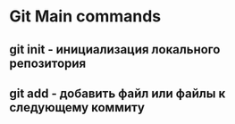 # Git Main commands

## git init - инициализация локального репозитория

## git add - добавить файл или файлы к следующему коммиту